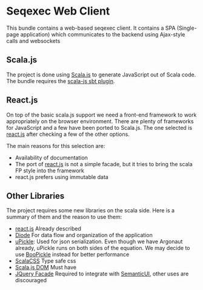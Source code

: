 # Seqexec Web Client

This bundle contains a web-based seqexec client. It contains a SPA (Single-page application) which communicates to the backend using Ajax-style calls and websockets

## Scala.js

The project is done using [Scala.js](http://www.scala-js.org/) to generate JavaScript out of Scala code. The bundle requires the [scala-js sbt plugin](http://www.scala-js.org/doc/sbt-plugin.html).

## React.js

On top of the basic scala.js support we need a front-end framework to work appropriately on the browser environment. There are plenty of frameworks for JavaScript and a few have been ported to Scala.js. The one selected is [react.js](https://github.com/japgolly/scalajs-react) after checking a few of the other options. 

The main reasons for this selection are:

* Availability of documentation
* The port of [react.js](https://facebook.github.io/react/) is not a simple facade, but it tries to bring the scala FP style into the framework
* react.js prefers using immutable data

## Other Libraries

The project requires some new libraries on the scala side. Here is a summary of them and the reason to use them:

* [react.js](https://facebook.github.io/react/) Already described
* [Diode](https://github.com/ochrons/diode) For data flow and organization of the application
* [uPickle](https://github.com/lihaoyi/upickle-pprint): Used for json serialization. Even though we have Argonaut already, uPickle runs on both sides of the equation. We may decide to use [BooPickle](https://github.com/ochrons/boopickle) instead for better performance
* [ScalaCSS](https://github.com/japgolly/scalacss/) Type safe css
* [Scala.js DOM](https://github.com/scala-js/scala-js-dom) Must have
* [JQuery Facade](https://github.com/jducoeur/jquery-facade) Required to integrate with [SemanticUI](http://semantic-ui.com/), other uses are discouraged
